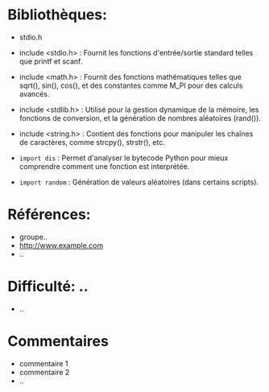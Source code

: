 # Bibliothèques:               
* stdio.h               
* include <stdio.h> : Fournit les fonctions d'entrée/sortie standard telles que printf et scanf.
* include <math.h> : Fournit des fonctions mathématiques telles que sqrt(), sin(), cos(), et des constantes comme M_PI pour des calculs avancés.
* include <stdlib.h> : Utilisé pour la gestion dynamique de la mémoire, les fonctions de conversion, et la génération de nombres aléatoires (rand()).
* include <string.h> : Contient des fonctions pour manipuler les chaînes de caractères, comme strcpy(), strstr(), etc.

* `import dis` : Permet d'analyser le bytecode Python pour mieux comprendre comment une fonction est interprétée.
* `import random` : Génération de valeurs aléatoires (dans certains scripts).          

# Références:               
* groupe..               
* http://www.example.com               
* ..              

# Difficulté: ..               
* ..              

# Commentaires               
* commentaire 1               
* commentaire 2               
* ..             
